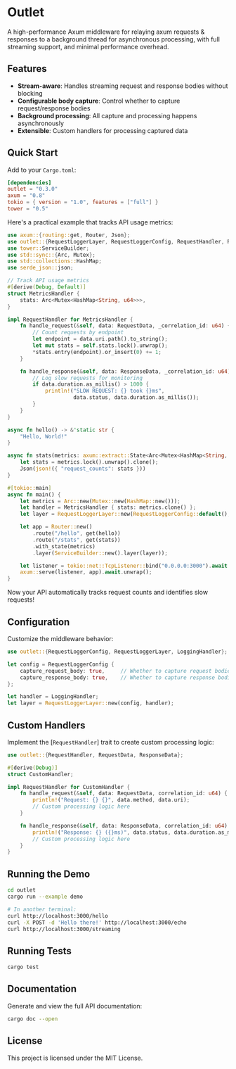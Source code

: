 # Outlet

A high-performance Axum middleware for relaying axum requests & responses to a background thread for asynchronous processing, with full streaming support, and minimal performance overhead.

## Features

- **Stream-aware**: Handles streaming request and response bodies without blocking
- **Configurable body capture**: Control whether to capture request/response bodies
- **Background processing**: All capture and processing happens asynchronously
- **Extensible**: Custom handlers for processing captured data

## Quick Start

Add to your `Cargo.toml`:

```toml
[dependencies]
outlet = "0.3.0"
axum = "0.8"
tokio = { version = "1.0", features = ["full"] }
tower = "0.5"
```

Here's a practical example that tracks API usage metrics:

```rust
use axum::{routing::get, Router, Json};
use outlet::{RequestLoggerLayer, RequestLoggerConfig, RequestHandler, RequestData, ResponseData};
use tower::ServiceBuilder;
use std::sync::{Arc, Mutex};
use std::collections::HashMap;
use serde_json::json;

// Track API usage metrics
#[derive(Debug, Default)]
struct MetricsHandler {
    stats: Arc<Mutex<HashMap<String, u64>>>,
}

impl RequestHandler for MetricsHandler {
    fn handle_request(&self, data: RequestData, _correlation_id: u64) {
        // Count requests by endpoint
        let endpoint = data.uri.path().to_string();
        let mut stats = self.stats.lock().unwrap();
        *stats.entry(endpoint).or_insert(0) += 1;
    }

    fn handle_response(&self, data: ResponseData, _correlation_id: u64) {
        // Log slow requests for monitoring
        if data.duration.as_millis() > 1000 {
            println!("SLOW REQUEST: {} took {}ms", 
                     data.status, data.duration.as_millis());
        }
    }
}

async fn hello() -> &'static str {
    "Hello, World!"
}

async fn stats(metrics: axum::extract::State<Arc<Mutex<HashMap<String, u64>>>>) -> Json<serde_json::Value> {
    let stats = metrics.lock().unwrap().clone();
    Json(json!({ "request_counts": stats }))
}

#[tokio::main]
async fn main() {
    let metrics = Arc::new(Mutex::new(HashMap::new()));
    let handler = MetricsHandler { stats: metrics.clone() };
    let layer = RequestLoggerLayer::new(RequestLoggerConfig::default(), handler);

    let app = Router::new()
        .route("/hello", get(hello))
        .route("/stats", get(stats))
        .with_state(metrics)
        .layer(ServiceBuilder::new().layer(layer));

    let listener = tokio::net::TcpListener::bind("0.0.0.0:3000").await.unwrap();
    axum::serve(listener, app).await.unwrap();
}
```

Now your API automatically tracks request counts and identifies slow requests!

## Configuration

Customize the middleware behavior:

```rust
use outlet::{RequestLoggerConfig, RequestLoggerLayer, LoggingHandler};

let config = RequestLoggerConfig {
    capture_request_body: true,     // Whether to capture request bodies
    capture_response_body: true,    // Whether to capture response bodies
};

let handler = LoggingHandler;
let layer = RequestLoggerLayer::new(config, handler);
```

## Custom Handlers

Implement the [`RequestHandler`] trait to create custom processing logic:

```rust
use outlet::{RequestHandler, RequestData, ResponseData};

#[derive(Debug)]
struct CustomHandler;

impl RequestHandler for CustomHandler {
    fn handle_request(&self, data: RequestData, correlation_id: u64) {
        println!("Request: {} {}", data.method, data.uri);
        // Custom processing logic here
    }

    fn handle_response(&self, data: ResponseData, correlation_id: u64) {
        println!("Response: {} ({}ms)", data.status, data.duration.as_millis());
        // Custom processing logic here  
    }
}
```


## Running the Demo

```bash
cd outlet
cargo run --example demo

# In another terminal:
curl http://localhost:3000/hello
curl -X POST -d 'Hello there!' http://localhost:3000/echo  
curl http://localhost:3000/streaming
```

## Running Tests

```bash
cargo test
```

## Documentation

Generate and view the full API documentation:

```bash
cargo doc --open
```

## License

This project is licensed under the MIT License.
